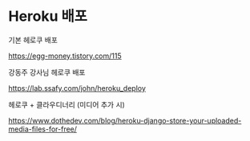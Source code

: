 # Heroku 배포

기본 헤로쿠 배포

https://egg-money.tistory.com/115

강동주 강사님 헤로쿠 배포

https://lab.ssafy.com/john/heroku_deploy

헤로쿠 + 클라우디너리 (미디어 추가 시)

https://www.dothedev.com/blog/heroku-django-store-your-uploaded-media-files-for-free/
